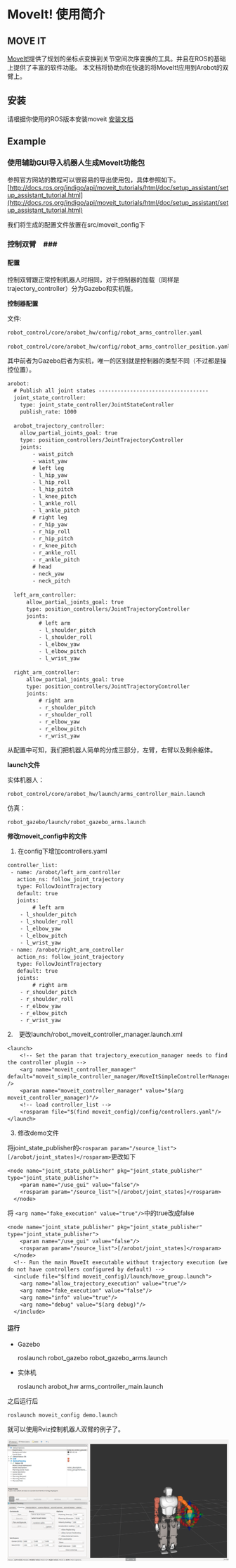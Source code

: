 # MoveIt! 使用简介 #

## MOVE IT ##
[MoveIt!](http://moveit.ros.org/)提供了规划的坐标点变换到关节空间次序变换的工具。并且在ROS的基础上提供了丰富的软件功能。
本文档将协助你在快速的将MoveIt!应用到Arobot的双臂上。

## 安装 ##

请根据你使用的ROS版本安装moveit
[安装文档](http://moveit.ros.org/install/)

## Example ##

### 使用辅助GUI导入机器人生成MoveIt功能包 ###
参照官方网站的教程可以很容易的导出使用包，具体参照如下。
    [http://docs.ros.org/indigo/api/moveit_tutorials/html/doc/setup_assistant/setup_assistant_tutorial.html](http://docs.ros.org/indigo/api/moveit_tutorials/html/doc/setup_assistant/setup_assistant_tutorial.html)

我们将生成的配置文件放置在src/moveit_config下


### 控制双臂　###

#### 配置 ####

控制双臂跟正常控制机器人时相同，对于控制器的加载（同样是trajectory_controller）分为Gazebo和实机版。

**控制器配置**

文件:

    robot_control/core/arobot_hw/config/robot_arms_controller.yaml

    robot_control/core/arobot_hw/config/robot_arms_controller_position.yaml

其中前者为Gazebo后者为实机，唯一的区别就是控制器的类型不同（不过都是操控位置）。

```
arobot:
  # Publish all joint states -----------------------------------
  joint_state_controller:
    type: joint_state_controller/JointStateController
    publish_rate: 1000

  arobot_trajectory_controller:
    allow_partial_joints_goal: true
    type: position_controllers/JointTrajectoryController
    joints:
        - waist_pitch
        - waist_yaw
        # left leg
        - l_hip_yaw
        - l_hip_roll
        - l_hip_pitch
        - l_knee_pitch
        - l_ankle_roll
        - l_ankle_pitch
        # right leg
        - r_hip_yaw
        - r_hip_roll
        - r_hip_pitch
        - r_knee_pitch
        - r_ankle_roll
        - r_ankle_pitch
        # head
        - neck_yaw
        - neck_pitch

  left_arm_controller:
      allow_partial_joints_goal: true
      type: position_controllers/JointTrajectoryController
      joints:
          # left arm
          - l_shoulder_pitch
          - l_shoulder_roll
          - l_elbow_yaw
          - l_elbow_pitch
          - l_wrist_yaw

  right_arm_controller:
      allow_partial_joints_goal: true
      type: position_controllers/JointTrajectoryController
      joints:
          # right arm
          - r_shoulder_pitch
          - r_shoulder_roll
          - r_elbow_yaw
          - r_elbow_pitch
          - r_wrist_yaw
```

从配置中可知，我们把机器人简单的分成三部分，左臂，右臂以及剩余躯体。

**launch文件**

实体机器人：

    robot_control/core/arobot_hw/launch/arms_controller_main.launch

仿真：

    robot_gazebo/launch/robot_gazebo_arms.launch

**修改moveit_config中的文件**
1. 在config下增加controllers.yaml

```
controller_list:
 - name: /arobot/left_arm_controller
   action_ns: follow_joint_trajectory
   type: FollowJointTrajectory
   default: true
   joints:
        # left arm
    - l_shoulder_pitch
    - l_shoulder_roll
    - l_elbow_yaw
    - l_elbow_pitch
    - l_wrist_yaw
 - name: /arobot/right_arm_controller
   action_ns: follow_joint_trajectory
   type: FollowJointTrajectory
   default: true
   joints:
        # right arm
    - r_shoulder_pitch
    - r_shoulder_roll
    - r_elbow_yaw
    - r_elbow_pitch
    - r_wrist_yaw
```
2.　更改launch/robot_moveit_controller_manager.launch.xml

```
<launch>
    <!-- Set the param that trajectory_execution_manager needs to find the controller plugin -->
    <arg name="moveit_controller_manager" default="moveit_simple_controller_manager/MoveItSimpleControllerManager" />
    <param name="moveit_controller_manager" value="$(arg moveit_controller_manager)"/>
    <!-- load controller_list -->
    <rosparam file="$(find moveit_config)/config/controllers.yaml"/>
</launch>
```
3. 修改demo文件

将joint_state_publisher的`<rosparam param="/source_list">[/arobot/joint_states]</rosparam>`更改如下
``` 
<node name="joint_state_publisher" pkg="joint_state_publisher" type="joint_state_publisher">
    <param name="/use_gui" value="false"/>
    <rosparam param="/source_list">[/arobot/joint_states]</rosparam>
  </node>
```

将 `<arg name="fake_execution" value="true"/>`中的true改成false
```
<node name="joint_state_publisher" pkg="joint_state_publisher" type="joint_state_publisher">
    <param name="/use_gui" value="false"/>
    <rosparam param="/source_list">[/arobot/joint_states]</rosparam>
  </node>
  <!-- Run the main MoveIt executable without trajectory execution (we do not have controllers configured by default) -->
  <include file="$(find moveit_config)/launch/move_group.launch">
    <arg name="allow_trajectory_execution" value="true"/>
    <arg name="fake_execution" value="false"/>
    <arg name="info" value="true"/>
    <arg name="debug" value="$(arg debug)"/>
  </include>
```

#### 运行 ####

- Gazebo

    roslaunch robot_gazebo robot_gazebo_arms.launch
    
- 实体机

    roslaunch arobot_hw arms_controller_main.launch 
    

之后运行后
    
    roslaunch moveit_config demo.launch

就可以使用Rviz控制机器人双臂的例子了。

![moveit](moveit.png)
